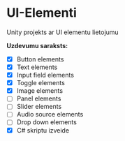 # UI-Elementi
Unity projekts ar UI elementu lietojumu

**Uzdevumu saraksts:**
- [x] Button elements
- [x] Text elements
- [x] Input field elements
- [x] Toggle elements
- [x] Image elements
- [ ] Panel elements
- [ ] Slider elements
- [ ] Audio source elements
- [ ] Drop down elements
- [x] C# skriptu izveide
